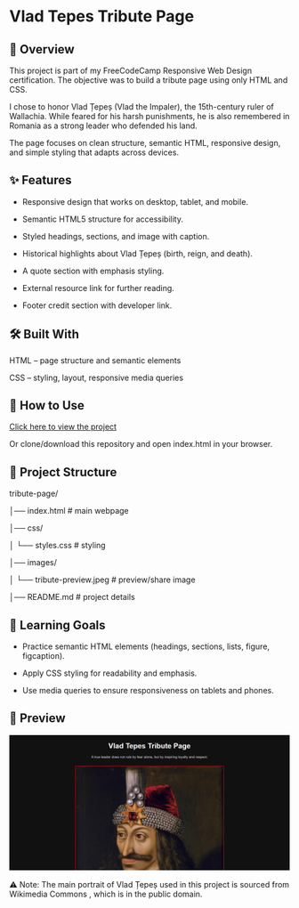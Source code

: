 # Vlad Tepes Tribute Page

## 📖 Overview

This project is part of my FreeCodeCamp Responsive Web Design certification.
The objective was to build a tribute page using only HTML and CSS.

I chose to honor Vlad Țepeș (Vlad the Impaler), the 15th-century ruler of Wallachia. While feared for his harsh punishments, he is also remembered in Romania as a strong leader who defended his land.

The page focuses on clean structure, semantic HTML, responsive design, and simple styling that adapts across devices.

## ✨ Features

- Responsive design that works on desktop, tablet, and mobile.

- Semantic HTML5 structure for accessibility.

- Styled headings, sections, and image with caption.

- Historical highlights about Vlad Țepeș (birth, reign, and death).

- A quote section with emphasis styling.

- External resource link for further reading.

- Footer credit section with developer link.

## 🛠️ Built With

HTML – page structure and semantic elements

CSS – styling, layout, responsive media queries

## 🚀 How to Use

<a href="https://midnight-developer-ts.github.io/tribute-page/">Click here to view the project</a>

Or clone/download this repository and open index.html in your browser.

## 📂 Project Structure

tribute-page/

│── index.html       # main webpage  

│── css/  

│   └── styles.css   # styling  

│── images/  

│   └── tribute-preview.jpeg  # preview/share image  

│── README.md        # project details  

## 📌 Learning Goals

- Practice semantic HTML elements (headings, sections, lists, figure, figcaption).

- Apply CSS styling for readability and emphasis.

- Use media queries to ensure responsiveness on tablets and phones.

## 📸 Preview
![Tribute Page Project Screenshot](./images/website-preview.jpeg)

⚠️ Note: The main portrait of Vlad Țepeș used in this project is sourced from Wikimedia Commons
, which is in the public domain.